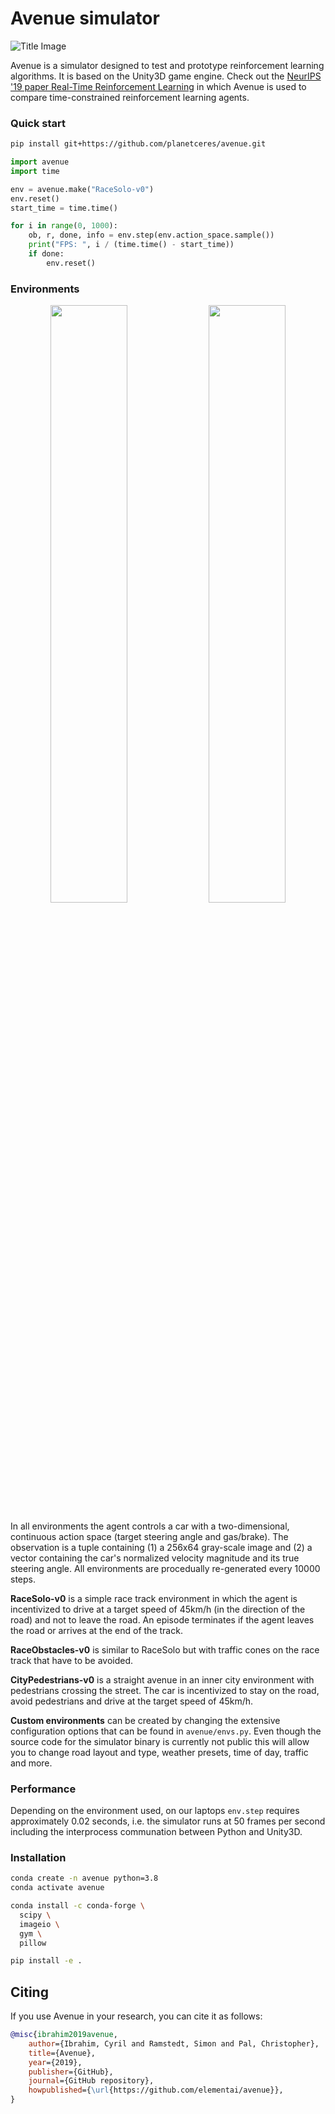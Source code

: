 # Avenue simulator

![Title Image](resources/head_2.png)

Avenue is a simulator designed to test and prototype reinforcement learning algorithms. It is based on the Unity3D game engine. Check out the [NeurIPS '19 paper Real-Time Reinforcement Learning](https://github.com/rmst/rtrl) in which Avenue is used to compare time-constrained reinforcement learning agents.

### Quick start

```bash
pip install git+https://github.com/planetceres/avenue.git 
```

```python
import avenue
import time

env = avenue.make("RaceSolo-v0")
env.reset()
start_time = time.time()

for i in range(0, 1000):
    ob, r, done, info = env.step(env.action_space.sample())
    print("FPS: ", i / (time.time() - start_time))
    if done:
        env.reset()
```

### Environments
<p align="center">
  <img src="/resources/race_solo.jpg" width=49.5% />
  <img src="/resources/city_pedestrians.jpg" width=49.5% /> 
</p>

In all environments the agent controls a car with a two-dimensional, continuous action space (target steering angle and gas/brake). The observation is a tuple containing (1) a 256x64 gray-scale image and (2) a vector containing the car's normalized velocity magnitude and its true steering angle. All environments are procedually re-generated every 10000 steps.

**RaceSolo-v0** is a simple race track environment in which the agent is incentivized to drive at a target speed of 45km/h (in the direction of the road) and not to leave the road. An episode terminates if the agent leaves the road or arrives at the end of the track.

**RaceObstacles-v0** is similar to RaceSolo but with traffic cones on the race track that have to be avoided. 

**CityPedestrians-v0** is a straight avenue in an inner city environment with pedestrians crossing the street. The car is incentivized to stay on the road, avoid pedestrians and drive at the target speed of 45km/h. 

**Custom environments**  can be created by changing the extensive configuration options that can be found in `avenue/envs.py`. Even though the source code for the simulator binary is currently not public this will allow you to change road layout and type, weather presets, time of day, traffic and more.

### Performance
Depending on the environment used, on our laptops `env.step` requires approximately 0.02 seconds, i.e. the simulator runs at 50 frames per second including the interprocess communation between Python and Unity3D.

### Installation

```bash
conda create -n avenue python=3.8
conda activate avenue

conda install -c conda-forge \
  scipy \
  imageio \
  gym \
  pillow

pip install -e .
```


## Citing
If you use Avenue in your research, you can cite it as follows:
```bibtex
@misc{ibrahim2019avenue,
    author={Ibrahim, Cyril and Ramstedt, Simon and Pal, Christopher},
    title={Avenue},
    year={2019},
    publisher={GitHub},
    journal={GitHub repository},
    howpublished={\url{https://github.com/elementai/avenue}},
}
```
